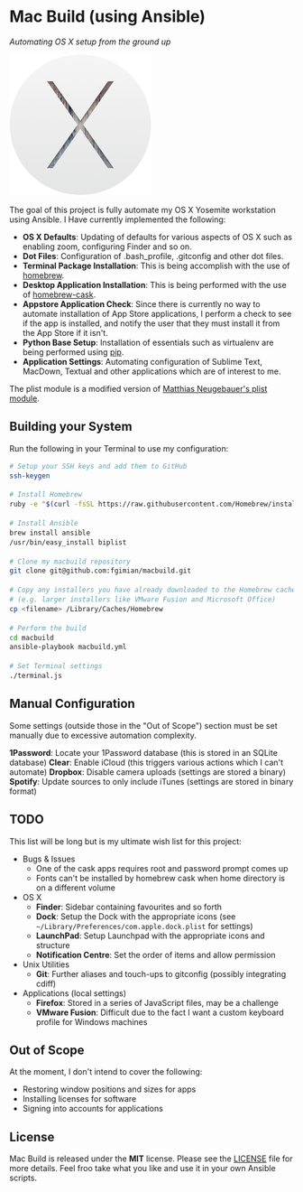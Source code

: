 # Mac Build (using Ansible) #
*Automating OS X setup from the ground up*

![](images/osx-yosemite-logo.png)

The goal of this project is fully automate my OS X Yosemite workstation using
Ansible.  I Have currently implemented the following:

* **OS X Defaults**: Updating of defaults for various aspects of OS X such as
  enabling zoom, configuring Finder and so on.
* **Dot Files**: Configuration of .bash_profile, .gitconfig and other dot 
  files.
* **Terminal Package Installation**: This is being accomplish with the use of
  [homebrew](https://github.com/Homebrew/homebrew).
* **Desktop Application Installation**: This is being performed with the use
  of [homebrew-cask](https://github.com/caskroom/homebrew-cask).
* **Appstore Application Check**: Since there is currently no way to automate
  installation of App Store applications, I perform a check to see if the app
  is installed, and notify the user that they must install it from the App 
  Store if it isn't.
* **Python Base Setup**: Installation of essentials such as virtualenv are
  being performed using [pip](https://github.com/pypa/pip).
* **Application Settings**: Automating configuration of Sublime Text, MacDown,
  Textual and other applications which are of interest to me.

The plist module is a modified version of
[Matthias Neugebauer's plist module](https://github.com/mtneug/ansible-modules-plist).

## Building your System ##

Run the following in your Terminal to use my configuration:

```bash
# Setup your SSH keys and add them to GitHub
ssh-keygen

# Install Homebrew
ruby -e "$(curl -fsSL https://raw.githubusercontent.com/Homebrew/install/master/install)"

# Install Ansible
brew install ansible
/usr/bin/easy_install biplist

# Clone my macbuild repository
git clone git@github.com:fgimian/macbuild.git

# Copy any installers you have already downloaded to the Homebrew cache
# (e.g. larger installers like VMware Fusion and Microsoft Office)
cp <filename> /Library/Caches/Homebrew

# Perform the build
cd macbuild
ansible-playbook macbuild.yml

# Set Terminal settings
./terminal.js
```

## Manual Configuration ##

Some settings (outside those in the "Out of Scope") section must be set 
manually due to excessive automation complexity.

**1Password**: Locate your 1Password database (this is stored in an SQLite 
  database)
**Clear**: Enable iCloud (this triggers various actions which I can't automate)
**Dropbox**: Disable camera uploads (settings are stored a binary)
**Spotify**: Update sources to only include iTunes (settings are stored
  in binary format)

## TODO ##

This list will be long but is my ultimate wish list for this project:

* Bugs & Issues
    - One of the cask apps requires root and password prompt comes up
    - Fonts can't be installed by homebrew cask when home directory is on
      a different volume
* OS X
    - **Finder**: Sidebar containing favourites and so forth
    - **Dock**: Setup the Dock with the appropriate icons
      (see `~/Library/Preferences/com.apple.dock.plist` for settings)
    - **LaunchPad**: Setup Launchpad with the appropriate icons and structure
    - **Notification Centre**: Set the order of items and allow permission
* Unix Utilities
    - **Git**: Further aliases and touch-ups to gitconfig (possibly 
      integrating cdiff)
* Applications (local settings)
    - **Firefox**: Stored in a series of JavaScript files, may be a challenge
    - **VMware Fusion**: Difficult due to the fact I want a custom keyboard
      profile for Windows machines

## Out of Scope ##

At the moment, I don't intend to cover the following:

* Restoring window positions and sizes for apps
* Installing licenses for software
* Signing into accounts for applications

## License ##

Mac Build is released under the **MIT** license. Please see the
[LICENSE](https://github.com/fgimian/macbuild/blob/master/LICENSE) file for
more details.  Feel froo take what you like and use it in your own Ansible
scripts.
